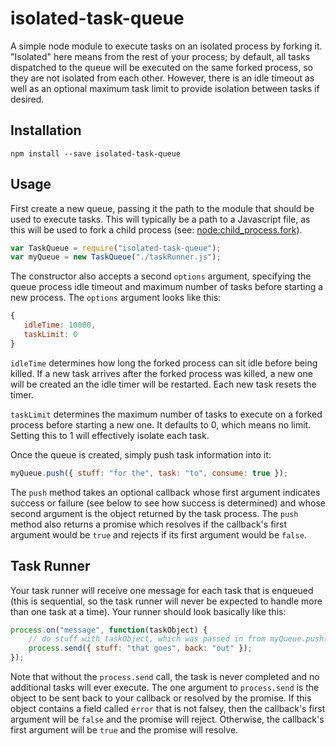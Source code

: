 # isolated-task-queue

A simple node module to execute tasks on an isolated process by forking it.  "Isolated" here means from the rest of your process; by default, all tasks dispatched to the queue will be executed on the same forked process, so they are not isolated from each other.  However, there is an idle timeout as well as an optional maximum task limit to provide isolation between tasks if desired.

## Installation

```
npm install --save isolated-task-queue
```

## Usage

First create a new queue, passing it the path to the module that should be used to execute tasks.  This will typically be a path to a Javascript file, as this will be used to fork a child process (see: [node:child_process.fork](https://nodejs.org/api/child_process.html#child_process_child_process_fork_modulepath_args_options)).

```javascript
var TaskQueue = require("isolated-task-queue");
var myQueue = new TaskQueue("./taskRunner.js");
```

The constructor also accepts a second `options` argument, specifying the queue process idle timeout and maximum number of tasks before starting a new process.  The `options` argument looks like this:

```javascript
{
   idleTime: 10000,
   taskLimit: 0
}
```

`idleTime` determines how long the forked process can sit idle before being killed.  If a new task arrives after the forked process was killed, a new one will be created an the idle timer will be restarted.  Each new task resets the timer.

`taskLimit` determines the maximum number of tasks to execute on a forked process before starting a new one.  It defaults to 0, which means no limit.  Setting this to 1 will effectively isolate each task.

Once the queue is created, simply push task information into it:

```javascript
myQueue.push({ stuff: "for the", task: "to", consume: true });
```

The `push` method takes an optional callback whose first argument indicates success or failure (see below to see how success is determined) and whose second argument is the object returned by the task process.  The `push` method also returns a promise which resolves if the callback's first argument would be `true` and rejects if its first argument would be `false`.

## Task Runner

Your task runner will receive one message for each task that is enqueued (this is sequential, so the task runner will never be expected to handle more than one task at a time).  Your runner should look basically like this:

```javascript
process.on("message", function(taskObject) {
	// do stuff with taskObject, which was passed in from myQueue.push()
	process.send({ stuff: "that goes", back: "out" });
});
```

Note that without the `process.send` call, the task is never completed and no additional tasks will ever execute.  The one argument to `process.send` is the object to be sent back to your callback or resolved by the promise.  If this object contains a field called `error` that is not falsey, then the callback's first argument will be `false` and the promise will reject.  Otherwise, the callback's first argument will be `true` and the promise will resolve.
